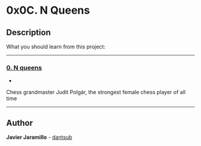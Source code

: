 # 0x0C. N Queens

## Description

What you should learn from this project:

---

### [0. N queens](./0-nqueens.py)

*
Chess grandmaster Judit Polgár, the strongest female chess player of all time

---

## Author

**Javier Jaramillo** - [dantsub](https://github.com/j4vj4r)
